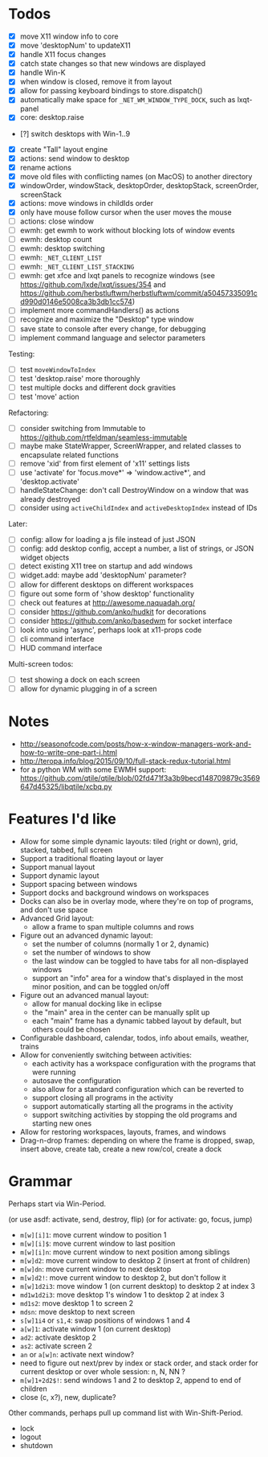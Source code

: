 # Todos

* [x] move X11 window info to core
* [x] move 'desktopNum' to updateX11
* [x] handle X11 focus changes
* [x] catch state changes so that new windows are displayed
* [x] handle Win-K
* [x] when window is closed, remove it from layout
* [x] allow for passing keyboard bindings to store.dispatch()
* [x] automatically make space for `_NET_WM_WINDOW_TYPE_DOCK`, such as lxqt-panel
* [x] core: desktop.raise
* [?] switch desktops with Win-1..9
* [x] create "Tall" layout engine
* [x] actions: send window to desktop
* [x] rename actions
* [x] move old files with conflicting names (on MacOS) to another directory
* [x] windowOrder, windowStack, desktopOrder, desktopStack, screenOrder, screenStack
* [x] actions: move windows in childIds order
* [x] only have mouse follow cursor when the user moves the mouse
* [ ] actions: close window
* [ ] ewmh: get ewmh to work without blocking lots of window events
* [ ] ewmh: desktop count
* [ ] ewmh: desktop switching
* [ ] ewmh: `_NET_CLIENT_LIST`
* [ ] ewmh: `_NET_CLIENT_LIST_STACKING`
* [ ] ewmh: get xfce and lxqt panels to recognize windows (see <https://github.com/lxde/lxqt/issues/354> and <https://github.com/herbstluftwm/herbstluftwm/commit/a50457335091cd990d0146e5008ca3b3db1cc574>)
* [ ] implement more commandHandlers() as actions
* [ ] recognize and maximize the "Desktop" type window
* [ ] save state to console after every change, for debugging
* [ ] implement command language and selector parameters

Testing:
* [ ] test `moveWindowToIndex`
* [ ] test 'desktop.raise' more thoroughly
* [ ] test multiple docks and different dock gravities
* [ ] test 'move' action

Refactoring:
* [ ] consider switching from Immutable to <https://github.com/rtfeldman/seamless-immutable>
* [ ] maybe make StateWrapper, ScreenWrapper, and related classes to encapsulate related functions
* [ ] remove 'xid' from first element of 'x11' settings lists
* [ ] use 'activate' for 'focus.move*' => 'window.active*', and 'desktop.activate'
* [ ] handleStateChange: don't call DestroyWindow on a window that was already destroyed
* [ ] consider using `activeChildIndex` and `activeDesktopIndex` instead of IDs

Later:
* [ ] config: allow for loading a js file instead of just JSON
* [ ] config: add desktop config, accept a number, a list of strings, or JSON widget objects
* [ ] detect existing X11 tree on startup and add windows
* [ ] widget.add: maybe add 'desktopNum' parameter?
* [ ] allow for different desktops on different workspaces
* [ ] figure out some form of 'show desktop' functionality
* [ ] check out features at <http://awesome.naquadah.org/>
* [ ] consider <https://github.com/anko/hudkit> for decorations
* [ ] consider <https://github.com/anko/basedwm> for socket interface
* [ ] look into using 'async', perhaps look at x11-props code
* [ ] cli command interface
* [ ] HUD command interface

Multi-screen todos:
* [ ] test showing a dock on each screen
* [ ] allow for dynamic plugging in of a screen

# Notes

* <http://seasonofcode.com/posts/how-x-window-managers-work-and-how-to-write-one-part-i.html>
* <http://teropa.info/blog/2015/09/10/full-stack-redux-tutorial.html>
* for a python WM with some EWMH support: <https://github.com/qtile/qtile/blob/02fd471f3a3b9becd148709879c3569647d45325/libqtile/xcbq.py>

# Features I'd like

* Allow for some simple dynamic layouts: tiled (right or down), grid, stacked, tabbed, full screen
* Support a traditional floating layout or layer
* Support manual layout
* Support dynamic layout
* Support spacing between windows
* Support docks and background windows on workspaces
* Docks can also be in overlay mode, where they're on top of programs, and don't use space
* Advanced Grid layout:
	* allow a frame to span multiple columns and rows
* Figure out an advanced dynamic layout:
	* set the number of columns (normally 1 or 2, dynamic)
	* set the number of windows to show
	* the last window can be toggled to have tabs for all non-displayed windows
	* support an "info" area for a window that's displayed in the most minor position, and can be toggled on/off
* Figure out an advanced manual layout:
	* allow for manual docking like in eclipse
	* the "main" area in the center can be manually split up
	* each "main" frame has a dynamic tabbed layout by default, but others could be chosen
* Configurable dashboard, calendar, todos, info about emails, weather, trains
* Allow for conveniently switching between activities:
	* each activity has a workspace configuration with the programs that were running
	* autosave the configuration
	* also allow for a standard configuration which can be reverted to
	* support closing all programs in the activity
	* support automatically starting all the programs in the activity
	* support switching activities by stopping the old programs and starting new ones
* Allow for restoring workspaces, layouts, frames, and windows
* Drag-n-drop frames: depending on where the frame is dropped, swap, insert above, create tab, create a new row/col, create a dock

# Grammar

Perhaps start via Win-Period.

(or use asdf: activate, send, destroy, flip)
(or for activate: go, focus, jump)

* `m[w][i]1`: move current window to position 1
* `m[w][i]$`: move current window to last position
* `m[w][i]n`: move current window to next position among siblings
* `m[w]d2`: move current window to desktop 2 (insert at front of children)
* `m[w]dn`: move current window to next desktop
* `m[w]d2!`: move current window to desktop 2, but don't follow it
* `m[w]1d2i3`: move window 1 (on current desktop) to desktop 2 at index 3
* `md1w1d2i3`: move desktop 1's window 1 to desktop 2 at index 3
* `md1s2`: move desktop 1 to screen 2
* `mdsn`: move desktop to next screen
* `s[w]1i4` or `s1,4`: swap positions of windows 1 and 4
* `a[w]1`: activate window 1 (on current desktop)
* `ad2`: activate desktop 2
* `as2`: activate screen 2
* `an` or `a[w]n`: activate next window?
* need to figure out next/prev by index or stack order, and stack order for current desktop or over whole session: n, N, NN ?
* `m[w]1+2d2$!`: send windows 1 and 2 to desktop 2, append to end of children
* close (c, x?), new, duplicate?

Other commands, perhaps pull up command list with Win-Shift-Period.

* lock
* logout
* shutdown
